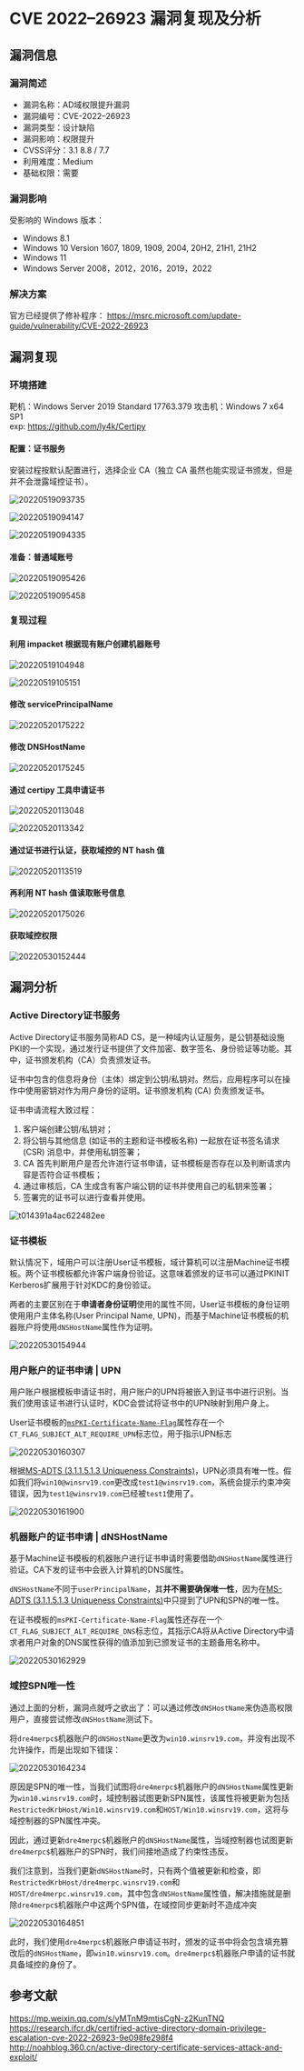 # CVE 2022–26923 漏洞复现及分析


## 漏洞信息

### 漏洞简述

- 漏洞名称：AD域权限提升漏洞
- 漏洞编号：CVE-2022–26923
- 漏洞类型：设计缺陷
- 漏洞影响：权限提升
- CVSS评分：3.1 8.8 / 7.7
- 利用难度：Medium
- 基础权限：需要

### 漏洞影响

受影响的 Windows 版本：

- Windows 8.1
- Windows 10 Version 1607, 1809, 1909, 2004, 20H2, 21H1, 21H2
- Windows 11
- Windows Server 2008，2012，2016，2019，2022

### 解决方案

官方已经提供了修补程序：
<https://msrc.microsoft.com/update-guide/vulnerability/CVE-2022-26923>

## 漏洞复现

### 环境搭建

靶机：Windows Server 2019 Standard 17763.379
攻击机：Windows 7 x64 SP1  
exp: <https://github.com/ly4k/Certipy>

#### 配置：证书服务

安装过程按默认配置进行，选择企业 CA（独立 CA 虽然也能实现证书颁发，但是并不会泄露域控证书）。

![20220519093735](https://raw.githubusercontent.com/dre4merp/Drawing-bed/main/images/20220519093735.png "20220519093735.png")

![20220519094147](https://raw.githubusercontent.com/dre4merp/Drawing-bed/main/images/20220519094147.png "20220519094147.png")

![20220519094335](https://raw.githubusercontent.com/dre4merp/Drawing-bed/main/images/20220519094335.png "20220519094335.png")

#### 准备：普通域账号

![20220519095426](https://raw.githubusercontent.com/dre4merp/Drawing-bed/main/images/20220519095426.png "20220519095426.png")

![20220519095458](https://raw.githubusercontent.com/dre4merp/Drawing-bed/main/images/20220519095458.png "20220519095458.png")

### 复现过程

#### 利用 impacket 根据现有账户创建机器账号

![20220519104948](https://raw.githubusercontent.com/dre4merp/Drawing-bed/main/images/20220519104948.png "20220519104948.png")

![20220519105151](https://raw.githubusercontent.com/dre4merp/Drawing-bed/main/images/20220519105151.png "20220519105151.png")

#### 修改 servicePrincipalName

![20220520175222](https://raw.githubusercontent.com/dre4merp/Drawing-bed/main/images/20220520175222.png "20220520175222.png")

#### 修改 DNSHostName

![20220520175245](https://raw.githubusercontent.com/dre4merp/Drawing-bed/main/images/20220520175245.png "20220520175245.png")

#### 通过 certipy 工具申请证书

![20220520113048](https://raw.githubusercontent.com/dre4merp/Drawing-bed/main/images/20220520113048.png "20220520113048.png")

![20220520113342](https://raw.githubusercontent.com/dre4merp/Drawing-bed/main/images/20220520113342.png "20220520113342.png")

#### 通过证书进行认证，获取域控的 NT hash 值

![20220520113519](https://raw.githubusercontent.com/dre4merp/Drawing-bed/main/images/20220520113519.png "20220520113519.png")

#### 再利用 NT hash 值读取账号信息

![20220520175026](https://raw.githubusercontent.com/dre4merp/Drawing-bed/main/images/20220520175026.png "20220520175026.png")

#### 获取域控权限

![20220530152444](https://raw.githubusercontent.com/dre4merp/Drawing-bed/main/images/20220530152444.png "20220530152444.png")

## 漏洞分析

### Active Directory证书服务

Active Directory证书服务简称AD CS，是一种域内认证服务，是公钥基础设施PKI的一个实现，通过发行证书提供了文件加密、数字签名、身份验证等功能。其中，证书颁发机构（CA）负责颁发证书。

证书中包含的信息将身份（主体）绑定到公钥/私钥对。然后，应用程序可以在操作中使用密钥对作为用户身份的证明。证书颁发机构 (CA) 负责颁发证书。

证书申请流程大致过程：

1. 客户端创建公钥/私钥对；
2. 将公钥与其他信息 (如证书的主题和证书模板名称) 一起放在证书签名请求 (CSR) 消息中，并使用私钥签署；
3. CA 首先判断用户是否允许进行证书申请，证书模板是否存在以及判断请求内容是否符合证书模板；
4. 通过审核后，CA 生成含有客户端公钥的证书并使用自己的私钥来签署；
5. 签署完的证书可以进行查看并使用。

![t014391a4ac622482ee](https://raw.githubusercontent.com/dre4merp/Drawing-bed/main/images/t014391a4ac622482ee.png "t014391a4ac622482ee.png")

### 证书模板

默认情况下，域用户可以注册User证书模板，域计算机可以注册Machine证书模板。两个证书模板都允许客户端身份验证。这意味着颁发的证书可以通过PKINIT Kerberos扩展用于针对KDC的身份验证。

两者的主要区别在于**申请者身份证明**使用的属性不同，User证书模板的身份证明使用用户主体名称(User Principal Name, UPN)，而基于Machine证书模板的机器账户将使用`dNSHostName`属性作为证明。

![20220530154944](https://raw.githubusercontent.com/dre4merp/Drawing-bed/main/images/20220530154944.png "20220530154944.png")

### 用户账户的证书申请 | UPN

用户账户根据模板申请证书时，用户账户的UPN将被嵌入到证书中进行识别。当我们使用该证书进行认证时，KDC会尝试将证书中的UPN映射到用户身上。

User证书模板的[`msPKI-Certificate-Name-Flag`](https://docs.microsoft.com/en-us/openspecs/windows_protocols/ms-crtd/1192823c-d839-4bc3-9b6b-fa8c53507ae1)属性存在一个`CT_FLAG_SUBJECT_ALT_REQUIRE_UPN`标志位，用于指示UPN标志

![20220530160307](https://raw.githubusercontent.com/dre4merp/Drawing-bed/main/images/20220530160307.png "20220530160307.png")

根据[MS-ADTS (3.1.1.5.1.3 Uniqueness Constraints)](https://docs.microsoft.com/en-us/openspecs/windows_protocols/ms-adts/3c154285-454c-4353-9a99-fb586e806944)，UPN必须具有唯一性。假如我们将`win10@winsrv19.com`更改成`test1@winsrv19.com`，系统会提示约束冲突错误，因为`test1@winsrv19.com`已经被`test1`使用了。

![20220530161900](https://raw.githubusercontent.com/dre4merp/Drawing-bed/main/images/20220530161900.png "20220530161900.png")

### 机器账户的证书申请 | dNSHostName

基于Machine证书模板的机器账户进行证书申请时需要借助`dNSHostName`属性进行验证。CA下发的证书中会嵌入计算机的DNS属性。

`dNSHostName`不同于`userPrincipalName`，其**并不需要确保唯一性**，因为在[MS-ADTS (3.1.1.5.1.3 Uniqueness Constraints)](https://docs.microsoft.com/en-us/openspecs/windows_protocols/ms-adts/3c154285-454c-4353-9a99-fb586e806944)中只提到了UPN和SPN的唯一性。

在证书模板的`msPKI-Certificate-Name-Flag`属性还存在一个`CT_FLAG_SUBJECT_ALT_REQUIRE_DNS`标志位，其指示CA将从Active Directory中请求者用户对象的DNS属性获得的值添加到已颁发证书的主题备用名称中。

![20220530162929](https://raw.githubusercontent.com/dre4merp/Drawing-bed/main/images/20220530162929.png "20220530162929.png")

### 域控SPN唯一性

通过上面的分析，漏洞点就呼之欲出了：可以通过修改`dNSHostName`来伪造高权限用户，直接尝试修改`dNSHostName`测试下。

将`dre4merpc$`机器账户的`dNSHostName`更改为`win10.winsrv19.com`，并没有出现不允许操作，而是出现如下错误：

![20220530164234](https://raw.githubusercontent.com/dre4merp/Drawing-bed/main/images/20220530164234.png "20220530164234.png")

原因是SPN的唯一性，当我们试图将`dre4merpc$`机器账户的`dNSHostName`属性更新为`win10.winsrv19.com`时，域控制器试图更新SPN属性，该属性将被更新为包括`RestrictedKrbHost/Win10.winsrv19.com`和`HOST/Win10.winsrv19.com`，这将与域控制器的SPN属性冲突。

因此，通过更新`dre4merpc$`机器账户的`dNSHostName`属性，当域控制器也试图更新`dre4merpc$`机器账户的SPN时，我们间接地造成了约束性违反。

我们注意到，当我们更新`dNSHostName`时，只有两个值被更新和检查，即`RestrictedKrbHost/dre4merpc.winsrv19.com`和`HOST/dre4merpc.winsrv19.com`，其中包含`dNSHostName`属性值，解决措施就是删除`dre4merpc$`机器账户中这两个SPN值，在域控同步更新时不造成冲突

![20220530164851](https://raw.githubusercontent.com/dre4merp/Drawing-bed/main/images/20220530164851.png "20220530164851.png")

此时，我们使用`dre4merpc$`机器账户申请证书时，颁发的证书中将会包含填充篡改后的`dNSHostName`，即`win10.winsrv19.com`。`dre4merpc$`机器账户申请的证书就具备域控的身份了。

## 参考文献

<https://mp.weixin.qq.com/s/yMTnM9mtisCgN-z2KunTNQ>  
<https://research.ifcr.dk/certifried-active-directory-domain-privilege-escalation-cve-2022-26923-9e098fe298f4>  
<http://noahblog.360.cn/active-directory-certificate-services-attack-and-exploit/>  


